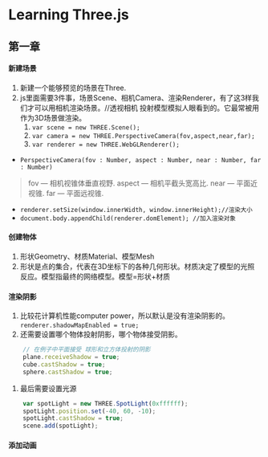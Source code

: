 # Learning Three.js
## 第一章 
#### 新建场景 
1. 新建一个能够预览的场景在Three.
1. js里面需要3件事，场景Scene、相机Camera、渲染Renderer，有了这3样我们才可以用相机渲染场景。//透视相机 投射模型模拟人眼看到的。它最常被用作为3D场景做渲染。
    1. `var scene = new THREE.Scene();`
    1. `var camera = new THREE.PerspectiveCamera(fov,aspect,near,far);`
    1. `var renderer = new THREE.WebGLRenderer();` 
* `PerspectiveCamera(fov : Number, aspect : Number, near : Number, far : Number) `
>  fov — 相机视锥体垂直视野.
>  aspect — 相机平截头宽高比.
>  near — 平面近视锥.
>  far — 平面远视锥.
* `renderer.setSize(window.innerWidth, window.innerHeight);//渲染大小`
* `document.body.appendChild(renderer.domElement); //加入渲染对象` 

#### 创建物体
1. 形状Geometry、材质Material、模型Mesh
1. 形状是点的集合，代表在3D坐标下的各种几何形状。材质决定了模型的光照反应。模型指最终的网络模型。模型=形状+材质

#### 渲染阴影
1. 比较花计算机性能computer power，所以默认是没有渲染阴影的。
    `renderer.shadowMapEnabled = true;`
1. 还需要设置哪个物体投射阴影，哪个物体接受阴影。
```javascript 
    // 在例子中平面接受 球形和立方体投射的阴影
    plane.receiveShadow = true;  
    cube.castShadow = true; 
    sphere.castShadow = true;
```
1. 最后需要设置光源
```javascript
    var spotLight = new THREE.SpotLight(0xffffff);
    spotLight.position.set(-40, 60, -10);
    spotLight.castShadow = true;
    scene.add(spotLight);
```

#### 添加动画